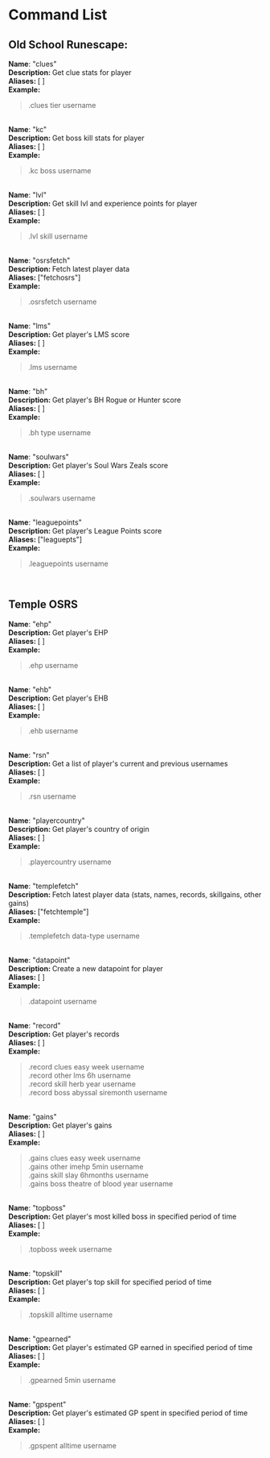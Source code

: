 <h1>Command List</h1>

<h2>Old School Runescape:</h2>

<strong>Name</strong>: "clues"<br /><strong>Description: </strong> Get clue stats for player<br/><strong>Aliases: </strong> [ ]<br /><strong>Example: </strong><blockquote>.clues tier username</blockquote><br />
<strong>Name</strong>: "kc"<br /><strong>Description: </strong> Get boss kill stats for player<br/><strong>Aliases: </strong> [ ]<br /><strong>Example: </strong><blockquote> .kc boss username</blockquote><br />
<strong>Name</strong>: "lvl"<br /><strong>Description: </strong> Get skill lvl and experience points for player<br/><strong>Aliases: </strong> [ ]<br /><strong>Example: </strong><blockquote> .lvl skill username</blockquote><br />
<strong>Name</strong>: "osrsfetch"<br /><strong>Description: </strong> Fetch latest player data<br/><strong>Aliases: </strong> ["fetchosrs"]<br /><strong>Example: </strong><blockquote>.osrsfetch username</blockquote><br />
<strong>Name</strong>: "lms"<br/><strong>Description: </strong> Get player's LMS score<br/><strong>Aliases: </strong> [ ]<br /><strong>Example: </strong><blockquote>.lms username</blockquote><br />
<strong>Name</strong>: "bh"<br /><strong>Description: </strong> Get player's BH Rogue or Hunter score<br/><strong>Aliases: </strong> [ ]<br /><strong>Example: </strong><blockquote> .bh type username</blockquote><br />
<strong>Name</strong>: "soulwars"<br /><strong>Description: </strong> Get player's Soul Wars Zeals score<br/><strong>Aliases: </strong> [ ]<br /><strong>Example: </strong><blockquote> .soulwars username</blockquote><br />
<strong>Name</strong>: "leaguepoints"<br /><strong>Description: </strong> Get player's League Points score<br /><strong>Aliases: </strong> ["leaguepts"]</br><strong>Example: </strong><blockquote> .leaguepoints username</blockquote><br />

<h2>Temple OSRS</h2>

<strong>Name</strong>: "ehp"<br /><strong>
Description: </strong> Get player's EHP<br/><strong>
Aliases: </strong> [ ]<br /><strong>Example: </strong>

<blockquote> .ehp username</blockquote><br />
<strong>Name</strong>: "ehb"<br /><strong>Description: </strong> Get player's EHB<br/><strong>Aliases: </strong> [ ]<br /><strong>Example: </strong><blockquote> .ehb username</blockquote><br />
<strong>Name</strong>: "rsn"<br /><strong>Description: </strong> Get a list of player's current and previous usernames<br/><strong>Aliases: </strong> [ ]<br /><strong>Example: </strong><blockquote> .rsn username</blockquote><br />
<strong>Name</strong>: "playercountry"<br /><strong>Description: </strong> Get player's country of origin<br/><strong>Aliases: </strong> [ ]<br /><strong>Example: </strong><blockquote> .playercountry username</blockquote><br />
<strong>Name</strong>: "templefetch"<br /><strong>Description: </strong> Fetch latest player data (stats, names, records, skillgains, other gains)<br/><strong>Aliases: </strong> ["fetchtemple"]<br /><strong>Example: </strong><blockquote> .templefetch data-type username</blockquote><br />
<strong>Name</strong>: "datapoint"<br /><strong>Description: </strong> Create a new datapoint for player<br/><strong>Aliases: </strong> [ ]<br /><strong>Example: </strong><blockquote> .datapoint username</blockquote><br />
<strong>Name</strong>: "record"<br /><strong>Description: </strong> Get player's records<br/><strong>Aliases: </strong> [ ]<br /><strong>Example: </strong><blockquote> .record clues easy week username<br/>.record other lms 6h username<br/>.record skill herb year username<br/>.record boss abyssal siremonth username</blockquote><br />
<strong>Name</strong>: "gains"<br /><strong>Description: </strong> Get player's gains<br/><strong>Aliases: </strong> [ ]<br /><strong>Example: </strong><blockquote> .gains clues easy week username<br/>.gains other imehp 5min
username<br/>.gains skill slay 6hmonths username<br/>.gains boss theatre of
blood year username</blockquote><br />
<strong>Name</strong>: "topboss"<br /><strong>Description: </strong> Get player's most killed boss in specified period of time<br/><strong>Aliases: </strong> [ ]<br /><strong>Example: </strong><blockquote> .topboss week username</blockquote><br />
<strong>Name</strong>: "topskill"<br /><strong>Description: </strong> Get player's top skill for specified period of time<br/><strong>Aliases: </strong> [ ]<br /><strong>Example: </strong><blockquote> .topskill alltime username</blockquote><br />
<strong>Name</strong>: "gpearned"<br /><strong>Description: </strong> Get player's estimated GP earned in specified period of time<br/><strong>Aliases: </strong> [ ]<br /><strong>Example: </strong><blockquote> .gpearned 5min username</blockquote><br />
<strong>Name</strong>: "gpspent"<br /><strong>Description: </strong> Get player's estimated GP spent in specified period of time<br/><strong>Aliases: </strong> [ ]<br /><strong>Example: </strong><blockquote> .gpspent alltime username</blockquote><br />

